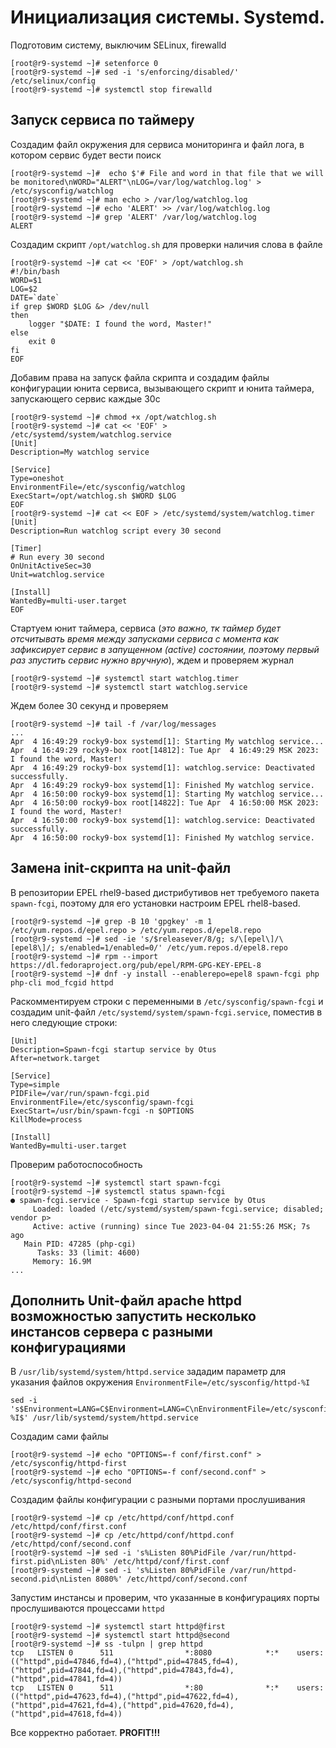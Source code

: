 # Инициализация системы. Systemd.
Подготовим систему, выключим SELinux, firewalld
```
[root@r9-systemd ~]# setenforce 0
[root@r9-systemd ~]# sed -i 's/enforcing/disabled/' /etc/selinux/config
[root@r9-systemd ~]# systemctl stop firewalld
```
## Запуск сервиса по таймеру
Создадим файл окружения для сервиса мониторинга и файл лога, в котором сервис будет вести поиск
```
[root@r9-systemd ~]#  echo $'# File and word in that file that we will be monitored\nWORD="ALERT"\nLOG=/var/log/watchlog.log' > /etc/sysconfig/watchlog
[root@r9-systemd ~]# man echo > /var/log/watchlog.log
[root@r9-systemd ~]# echo 'ALERT' >> /var/log/watchlog.log
[root@r9-systemd ~]# grep 'ALERT' /var/log/watchlog.log
ALERT
```
Создадим скрипт `/opt/watchlog.sh` для проверки наличия слова в файле
```
[root@r9-systemd ~]# cat << 'EOF' > /opt/watchlog.sh
#!/bin/bash
WORD=$1
LOG=$2
DATE=`date`
if grep $WORD $LOG &> /dev/null
then
    logger "$DATE: I found the word, Master!"
else
    exit 0
fi
EOF
```
Добавим права на запуск файла скрипта и создадим файлы конфигурации юнита сервиса, вызывающего скрипт и  юнита таймера, запускающего сервис каждые 30с
```
[root@r9-systemd ~]# chmod +x /opt/watchlog.sh
[root@r9-systemd ~]# cat << 'EOF' > /etc/systemd/system/watchlog.service
[Unit]
Description=My watchlog service

[Service]
Type=oneshot
EnvironmentFile=/etc/sysconfig/watchlog
ExecStart=/opt/watchlog.sh $WORD $LOG
EOF
[root@r9-systemd ~]# cat << EOF > /etc/systemd/system/watchlog.timer
[Unit]
Description=Run watchlog script every 30 second

[Timer]
# Run every 30 second
OnUnitActiveSec=30
Unit=watchlog.service

[Install]
WantedBy=multi-user.target
EOF
```
Стартуем юнит таймера, сервиса (*это важно, тк таймер будет отсчитывать время между запусками сервиса с момента как зафиксирует сервис в запущенном (active) состоянии, поэтому первый раз зпустить сервис нужно вручную*), ждем и проверяем журнал
```
[root@r9-systemd ~]# systemctl start watchlog.timer
[root@r9-systemd ~]# systemctl start watchlog.service
```
Ждем более 30 секунд и проверяем
```
[root@r9-systemd ~]# tail -f /var/log/messages
...
Apr  4 16:49:29 rocky9-box systemd[1]: Starting My watchlog service...
Apr  4 16:49:29 rocky9-box root[14812]: Tue Apr  4 16:49:29 MSK 2023: I found the word, Master!
Apr  4 16:49:29 rocky9-box systemd[1]: watchlog.service: Deactivated successfully.
Apr  4 16:49:29 rocky9-box systemd[1]: Finished My watchlog service.
Apr  4 16:50:00 rocky9-box systemd[1]: Starting My watchlog service...
Apr  4 16:50:00 rocky9-box root[14822]: Tue Apr  4 16:50:00 MSK 2023: I found the word, Master!
Apr  4 16:50:00 rocky9-box systemd[1]: watchlog.service: Deactivated successfully.
Apr  4 16:50:00 rocky9-box systemd[1]: Finished My watchlog service.
```
## Замена init-скрипта на unit-файл
В репозитории EPEL rhel9-based дистрибутивов нет требуемого пакета `spawn-fcgi`, поэтому для его установки настроим EPEL rhel8-based.
```
[root@r9-systemd ~]# grep -B 10 'gpgkey' -m 1 /etc/yum.repos.d/epel.repo > /etc/yum.repos.d/epel8.repo
[root@r9-systemd ~]# sed -ie 's/$releasever/8/g; s/\[epel\]/\[epel8\]/; s/enabled=1/enabled=0/' /etc/yum.repos.d/epel8.repo
[root@r9-systemd ~]# rpm --import https://dl.fedoraproject.org/pub/epel/RPM-GPG-KEY-EPEL-8
[root@r9-systemd ~]# dnf -y install --enablerepo=epel8 spawn-fcgi php php-cli mod_fcgid httpd
```
Раскомментируем строки с переменными в `/etc/sysconfig/spawn-fcgi` и создадим unit-файл `/etc/systemd/system/spawn-fcgi.service`, помеcтив в него следующие строки:
```
[Unit]
Description=Spawn-fcgi startup service by Otus
After=network.target

[Service]
Type=simple
PIDFile=/var/run/spawn-fcgi.pid
EnvironmentFile=/etc/sysconfig/spawn-fcgi
ExecStart=/usr/bin/spawn-fcgi -n $OPTIONS
KillMode=process

[Install]
WantedBy=multi-user.target
```
Проверим работоспособность
```
[root@r9-systemd ~]# systemctl start spawn-fcgi
[root@r9-systemd ~]# systemctl status spawn-fcgi
● spawn-fcgi.service - Spawn-fcgi startup service by Otus
     Loaded: loaded (/etc/systemd/system/spawn-fcgi.service; disabled; vendor p>
     Active: active (running) since Tue 2023-04-04 21:55:26 MSK; 7s ago
   Main PID: 47285 (php-cgi)
      Tasks: 33 (limit: 4600)
     Memory: 16.9M
...
```
## Дополнить Unit-файл apache httpd возможностью запустить несколько инстансов сервера с разными конфигурациями
В `/usr/lib/systemd/system/httpd.service` зададим параметр для указания файлов окружения `EnvironmentFile=/etc/sysconfig/httpd-%I` 
```
sed -i 's$Environment=LANG=C$Environment=LANG=C\nEnvironmentFile=/etc/sysconfig/httpd-%I$' /usr/lib/systemd/system/httpd.service
```
Создадим сами файлы
```
[root@r9-systemd ~]# echo "OPTIONS=-f conf/first.conf" > /etc/sysconfig/httpd-first
[root@r9-systemd ~]# echo "OPTIONS=-f conf/second.conf" > /etc/sysconfig/httpd-second
```
Создадим файлы конфигурации с разными портами прослушивания
```
[root@r9-systemd ~]# cp /etc/httpd/conf/httpd.conf /etc/httpd/conf/first.conf
[root@r9-systemd ~]# cp /etc/httpd/conf/httpd.conf /etc/httpd/conf/second.conf
[root@r9-systemd ~]# sed -i 's%Listen 80%PidFile /var/run/httpd-first.pid\nListen 80%' /etc/httpd/conf/first.conf
[root@r9-systemd ~]# sed -i 's%Listen 80%PidFile /var/run/httpd-second.pid\nListen 8080%' /etc/httpd/conf/second.conf
```
Запустим инстансы и проверим, что указанные в конфигурациях порты прослушиваются процессами `httpd`
```
[root@r9-systemd ~]# systemctl start httpd@first
[root@r9-systemd ~]# systemctl start httpd@second
[root@r9-systemd ~]# ss -tulpn | grep httpd
tcp   LISTEN 0      511                *:8080            *:*    users:(("httpd",pid=47846,fd=4),("httpd",pid=47845,fd=4),("httpd",pid=47844,fd=4),("httpd",pid=47843,fd=4),("httpd",pid=47841,fd=4))
tcp   LISTEN 0      511                *:80              *:*    users:(("httpd",pid=47623,fd=4),("httpd",pid=47622,fd=4),("httpd",pid=47621,fd=4),("httpd",pid=47620,fd=4),("httpd",pid=47618,fd=4))
```
Все корректно работает.
**PROFIT!!!**